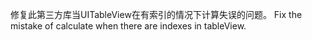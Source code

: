修复此第三方库当UITableView在有索引的情况下计算失误的问题。
Fix the mistake of calculate when there are indexes in tableView.
